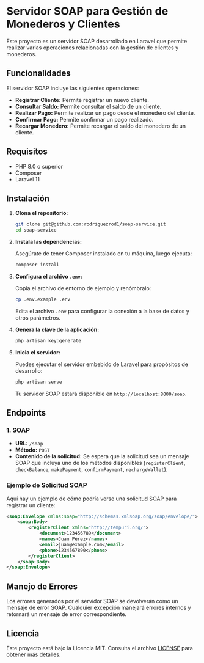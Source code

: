 
# Servidor SOAP para Gestión de Monederos y Clientes

Este proyecto es un servidor SOAP desarrollado en Laravel que permite realizar varias operaciones relacionadas con la gestión de clientes y monederos. 

## Funcionalidades

El servidor SOAP incluye las siguientes operaciones:

- **Registrar Cliente:** Permite registrar un nuevo cliente.
- **Consultar Saldo:** Permite consultar el saldo de un cliente.
- **Realizar Pago:** Permite realizar un pago desde el monedero del cliente.
- **Confirmar Pago:** Permite confirmar un pago realizado.
- **Recargar Monedero:** Permite recargar el saldo del monedero de un cliente.

## Requisitos 

- PHP 8.0 o superior
- Composer
- Laravel 11

## Instalación

1. **Clona el repositorio:**

   ```bash
   git clone git@github.com:rodriguezrod1/soap-service.git
   cd soap-service
   ```

2. **Instala las dependencias:**

   Asegúrate de tener Composer instalado en tu máquina, luego ejecuta:

   ```bash
   composer install
   ```

3. **Configura el archivo `.env`:**

   Copia el archivo de entorno de ejemplo y renómbralo:
   
   ```bash
   cp .env.example .env
   ```

   Edita el archivo `.env` para configurar la conexión a la base de datos y otros parámetros.

4. **Genera la clave de la aplicación:**

   ```bash
   php artisan key:generate
   ```

5. **Inicia el servidor:**

   Puedes ejecutar el servidor embebido de Laravel para propósitos de desarrollo:

   ```bash
   php artisan serve
   ```

   Tu servidor SOAP estará disponible en `http://localhost:8000/soap`.

## Endpoints

### 1. SOAP

- **URL:** `/soap`
- **Método:** `POST`
- **Contenido de la solicitud:** Se espera que la solicitud sea un mensaje SOAP que incluya uno de los métodos disponibles (`registerClient`, `checkBalance`, `makePayment`, `confirmPayment`, `rechargeWallet`).

### Ejemplo de Solicitud SOAP

Aquí hay un ejemplo de cómo podría verse una solicitud SOAP para registrar un cliente:

```xml
<soap:Envelope xmlns:soap="http://schemas.xmlsoap.org/soap/envelope/">
    <soap:Body>
        <registerClient xmlns="http://tempuri.org/">
            <document>123456789</document>
            <names>Juan Pérez</names>
            <email>juan@example.com</email>
            <phone>1234567890</phone>
        </registerClient>
    </soap:Body>
</soap:Envelope>
```

## Manejo de Errores

Los errores generados por el servidor SOAP se devolverán como un mensaje de error SOAP. Cualquier excepción manejará errores internos y retornará un mensaje de error correspondiente.

## Licencia

Este proyecto está bajo la Licencia MIT. Consulta el archivo [LICENSE](LICENSE) para obtener más detalles.



